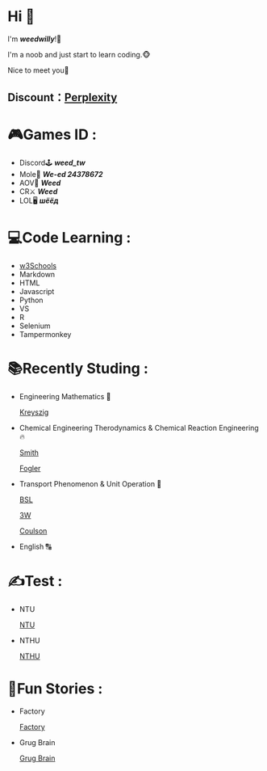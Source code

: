 # Hi 👋
I'm *<b>weedwilly</b>*!🍁 

I'm a noob and just start to learn coding.🐵 

Nice to meet you👋 

Discount：[Perplexity](https://perplexity.ai/pro?referral_code=NTDQ2P84)
---
# 🎮Games ID : 
<ul>
<li>Discord🕹️ <b><i>weed_tw</i></b> </li>
<li>Mole🐹 <b><i>We-ed 24378672</i></b> </li>
<li>AOV📱 <b><i><a>Weed</a></i></b> </li>
<li>CR⚔️ <b><i>Weed</i></b> </li>
<li>LOL🖥️ <b><i>шёёд</i></b> </li>
</ul>

# 💻Code Learning :
<ul>
<li><a href="https://www.w3schools.com/">w3Schools</a></li>
<li>Markdown</li>
<li>HTML</li>
<li>Javascript</li>
<li>Python</li>
<li>VS</li>
<li>R</li>
<li>Selenium</li>
<li>Tampermonkey</li>
</ul>

# 📚Recently Studing :  
<ul>
<li>Engineering Mathematics 🔢  
  
  [Kreyszig](https://wp.kntu.ac.ir/dfard/ebook/em/Advanced%20Engineering%20Mathematics%2010th%20Edition.pdf) </li>
<li>Chemical Engineering Therodynamics & Chemical Reaction Engineering 🔥  
  
  [Smith](https://www.eng.uc.edu/~beaucag/Classes/ChEThermoBeaucage/J.M.%20Smith,%20Hendrick%20Van%20Ness,%20Michael%20Abbott,%20Mark%20Swihart%20-%20Introduction%20to%20Chemical%20Engineering%20Thermodynamics-McGraw-Hill%20Education%20(2018).pdf)  
  
  [Fogler](https://madar-ju.com/storage/images/files/file_1738512988aIDiC.pdf)
  </li>
<li>Transport Phenomenon & Unit Operation 🌊   
  
  [BSL](https://www.eng.uc.edu/~beaucag/Classes/AdvancedMaterialsThermodynamics/Books/R.%20Byron%20Bird,%20Warren%20E.%20Stewart,%20Edwin%20N.%20Lightfoot%20-%20Transport%20Phenomena,%202nd%20Edition-Wiley%20(2001).pdf)  
  
  [3W](http://www.download.polympart.ir/polympart/ebook/Fundamentals-of-Momentum-Heat-and-Mass-Transfer.pdf) 
  
  [Coulson](https://uodiyala.edu.iq/uploads/PDF%20ELIBRARY%20UODIYALA/EL94/Coulson%20&%20Richardson's%20Chemical%20Engineering%20-%20Volume%20II.pdf)
  </li>
<li>English 🔠 </li>
</ul>

# ✍️Test :
<ul>
<li>NTU  
  
  [NTU](https://exam.lib.ntu.edu.tw/graduate/term/131) 
</li>
<li>NTHU  
  
  [NTHU](https://www.lib.nthu.edu.tw/library/department/ref/exam/e/che.html) 
</li>
</ul>

# 📘Fun Stories :
<ul>
<li>Factory  
  
  [Factory](https://factoryfactoryfactory.net/) 
</li>
<li>Grug Brain  
  
  [Grug Brain](https://grugbrain.dev/)
</li>
</ul>
